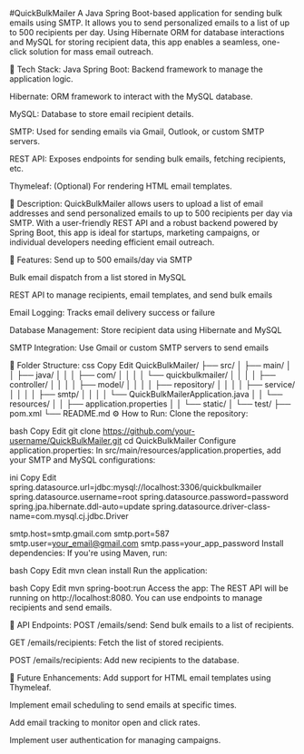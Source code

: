 #QuickBulkMailer
A Java Spring Boot-based application for sending bulk emails using SMTP. It allows you to send personalized emails to a list of up to 500 recipients per day. Using Hibernate ORM for database interactions and MySQL for storing recipient data, this app enables a seamless, one-click solution for mass email outreach.

🔧 Tech Stack:
Java Spring Boot: Backend framework to manage the application logic.

Hibernate: ORM framework to interact with the MySQL database.

MySQL: Database to store email recipient details.

SMTP: Used for sending emails via Gmail, Outlook, or custom SMTP servers.

REST API: Exposes endpoints for sending bulk emails, fetching recipients, etc.

Thymeleaf: (Optional) For rendering HTML email templates.

📄 Description:
QuickBulkMailer allows users to upload a list of email addresses and send personalized emails to up to 500 recipients per day via SMTP. With a user-friendly REST API and a robust backend powered by Spring Boot, this app is ideal for startups, marketing campaigns, or individual developers needing efficient email outreach.

🔑 Features:
Send up to 500 emails/day via SMTP

Bulk email dispatch from a list stored in MySQL

REST API to manage recipients, email templates, and send bulk emails

Email Logging: Tracks email delivery success or failure

Database Management: Store recipient data using Hibernate and MySQL

SMTP Integration: Use Gmail or custom SMTP servers to send emails

📁 Folder Structure:
css
Copy
Edit
QuickBulkMailer/
├── src/
│   ├── main/
│   │   ├── java/
│   │   │   ├── com/
│   │   │   │   └── quickbulkmailer/
│   │   │   │       ├── controller/
│   │   │   │       ├── model/
│   │   │   │       ├── repository/
│   │   │   │       ├── service/
│   │   │   │       ├── smtp/
│   │   │   │       └── QuickBulkMailerApplication.java
│   │   └── resources/
│   │       ├── application.properties
│   │       └── static/
│   └── test/
├── pom.xml
└── README.md
⚙️ How to Run:
Clone the repository:

bash
Copy
Edit
git clone https://github.com/your-username/QuickBulkMailer.git
cd QuickBulkMailer
Configure application.properties:
In src/main/resources/application.properties, add your SMTP and MySQL configurations:

ini
Copy
Edit
spring.datasource.url=jdbc:mysql://localhost:3306/quickbulkmailer
spring.datasource.username=root
spring.datasource.password=password
spring.jpa.hibernate.ddl-auto=update
spring.datasource.driver-class-name=com.mysql.cj.jdbc.Driver

smtp.host=smtp.gmail.com
smtp.port=587
smtp.user=your_email@gmail.com
smtp.pass=your_app_password
Install dependencies:
If you're using Maven, run:

bash
Copy
Edit
mvn clean install
Run the application:

bash
Copy
Edit
mvn spring-boot:run
Access the app:
The REST API will be running on http://localhost:8080. You can use endpoints to manage recipients and send emails.

🔑 API Endpoints:
POST /emails/send: Send bulk emails to a list of recipients.

GET /emails/recipients: Fetch the list of stored recipients.

POST /emails/recipients: Add new recipients to the database.

🚀 Future Enhancements:
Add support for HTML email templates using Thymeleaf.

Implement email scheduling to send emails at specific times.

Add email tracking to monitor open and click rates.

Implement user authentication for managing campaigns.
